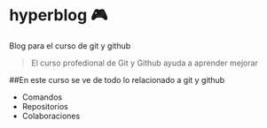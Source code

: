# hyperblog 🎮
Blog para el curso de git y github 
>El curso profedional de Git y Github
ayuda a aprender
> mejorar

##En este curso se ve de todo lo relacionado a git y github
* Comandos
* Repositorios
* Colaboraciones